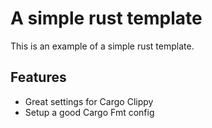 # A simple rust template

This is an example of a simple rust template.

## Features

- Great settings for Cargo Clippy
- Setup a good Cargo Fmt config